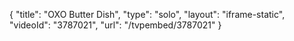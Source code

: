 {
    "title": "OXO Butter Dish",
    "type": "solo",
    "layout": "iframe-static",
    "videoId": "3787021",
    "url": "\/tvpembed\/3787021"
}